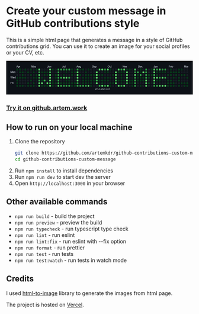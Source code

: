 # Create your custom message in GitHub contributions style

This is a simple html page that generates a message in a style of GitHub contributions grid.
You can use it to create an image for your social profiles or your CV, etc.

![Welcome example](public/contribution-grid-welcome.png)

### [**Try it on github.artem.work**](https://github.artem.work)

## How to run on your local machine
1. Clone the repository
    ```bash
    git clone https://github.com/artemkdr/github-contributions-custom-message
    cd github-contributions-custom-message
    ```
2. Run `npm install` to install dependencies
3. Run `npm run dev` to start dev the server
4. Open `http://localhost:3000` in your browser

## Other available commands
- `npm run build` - build the project
- `npm run preview` - preview the build
- `npm run typecheck` - run typescript type check
- `npm run lint` - run eslint
- `npm run lint:fix` - run eslint with --fix option
- `npm run format` - run prettier
- `npm run test` - run tests
- `npm run test:watch` - run tests in watch mode

## Credits
I used [html-to-image](https://github.com/bubkoo/html-to-image/) library to generate the images from html page.

The project is hosted on [Vercel](https://vercel.com/).
